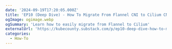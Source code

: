 ```yaml
---
date: '2024-09-19T17:20:05.000Z'
title: 'EP10 (Deep Dive) - How To Migrate From Flannel CNI to Cilium CNI'
ogImage: ogimage.webp
ogSummary: 'Learn how to easily migrate from Flannel to Cilium'
externalUrl: 'https://kubecounty.substack.com/p/ep10-deep-dive-how-to-migrate-from'
categories:
  - How-To
---
```

